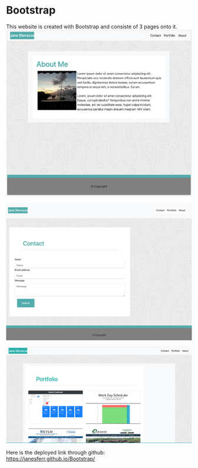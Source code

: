 # Bootstrap
This website is created with Bootstrap and consiste of 3 pages onto it.  
![the website screenshot of About me page](Assets/Images/Aboutme.png?raw=true "Screenshot of webpage for About me")

![the website screenshot of Contact page](Assets/Images/Contactpage.png?raw=true "Top screenshot of webpage")

![the website screenshot of Portofolio](Assets/Images/RecentPortofolio.png?raw=true "Top screenshot of webpage")

Here is the deployed link through github: https://janesferr.github.io/Bootstrap/
